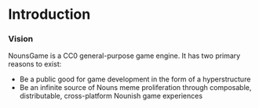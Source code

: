 # Introduction

### Vision

NounsGame is a CC0 general-purpose game engine. It has two primary reasons to exist:

* Be a public good for game development in the form of a hyperstructure
* Be an infinite source of Nouns meme proliferation through composable, distributable, cross-platform Nounish game experiences

###
